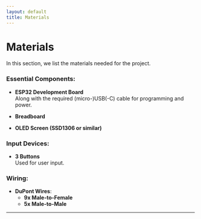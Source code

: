 ```yaml
---
layout: default
title: Materials
---
```


# Materials

In this section, we list the materials needed for the project. 

### Essential Components:
- **ESP32 Development Board**  
  Along with the required (micro-)USB(-C) cable for programming and power.

- **Breadboard**  

- **OLED Screen (SSD1306 or similar)**  

### Input Devices:
- **3 Buttons**  
  Used for user input.

### Wiring:
- **DuPont Wires**:
  - **9x Male-to-Female** 
  - **5x Male-to-Male** 

---

